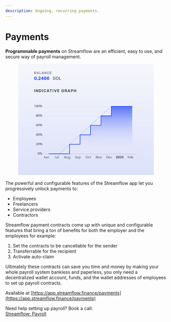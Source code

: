```yaml
---
description: Ongoing, recurring payments.
---
```


# Payments

**Programmable payments** on Streamflow are an efficient, easy to use, and secure way of payroll management.

<figure><img src="../.gitbook/assets/Screenshot 2024-07-08 114306.png" alt="" width="473"><figcaption></figcaption></figure>

The powerful and configurable features of the Streamflow app let you progressively unlock payments to:

* Employees
* Freelancers
* Service providers&#x20;
* Contractors

Streamflow payment contracts come up with unique and configurable features that bring a ton of benefits for both the employer and the employees for example:&#x20;

1. Set the contracts to be cancellable for the sender
2. Transferrable for the recipient&#x20;
3. Activate auto-claim&#x20;

Ultimately these contracts can save you time and money by making your whole payroll system bankless and paperless, you only need a decentralized wallet account, funds, and the wallet addresses of employees to set up payroll contracts.

Available at [https://app.streamflow.finance/payments](https://app.streamflow.finance/payments)

Need help setting up payroll? Book a call:\
[Streamflow: Payroll](https://calendar.google.com/calendar/u/0/appointments/schedules/AcZssZ34JnyOHxifyRPPK3XKGzYWx4e-Wmcxfa2c-KR58eVODpUmyL8ilsFLTCfpuz7qRCYxteQcprC2)
